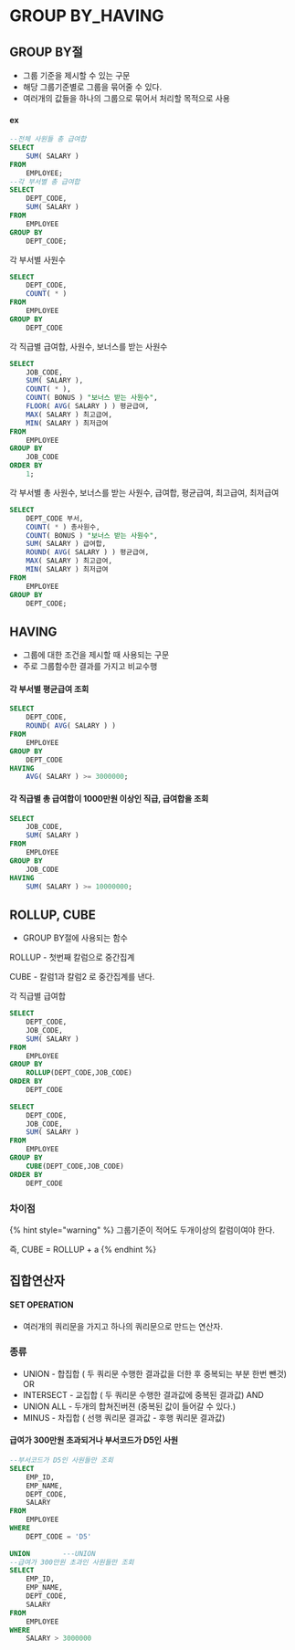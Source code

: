 # GROUP BY\_HAVING

## GROUP BY절

* 그룹 기준을 제시할 수 있는 구문
* 해당 그룹기준별로 그룹을 묶어줄 수 있다.
* 여러개의 값들을 하나의 그룹으로 묶어서 처리할 목적으로 사용

#### 

#### ex

```sql
--전체 사원들 총 급여합
SELECT
	SUM( SALARY ) 
FROM
	EMPLOYEE;
--각 부서별 총 급여합
SELECT
	DEPT_CODE,
	SUM( SALARY ) 
FROM
	EMPLOYEE 
GROUP BY
	DEPT_CODE;
```

각 부서별 사원수

```sql
SELECT
	DEPT_CODE,
	COUNT( * ) 
FROM
	EMPLOYEE 
GROUP BY
	DEPT_CODE
```

각 직급별 급여합, 사원수, 보너스를 받는 사원수

```sql
SELECT
	JOB_CODE,
	SUM( SALARY ),
	COUNT( * ),
	COUNT( BONUS ) "보너스 받는 사원수",
	FLOOR( AVG( SALARY ) ) 평균급여,
	MAX( SALARY ) 최고급여,
	MIN( SALARY ) 최저급여 
FROM
	EMPLOYEE 
GROUP BY
	JOB_CODE 
ORDER BY
	1;
```

각 부서별 총 사원수, 보너스를 받는 사원수, 급여합, 평균급여, 최고급여, 최저급여

```sql
SELECT
	DEPT_CODE 부서,
	COUNT( * ) 총사원수,
	COUNT( BONUS ) "보너스 받는 사원수",
	SUM( SALARY ) 급여합,
	ROUND( AVG( SALARY ) ) 평균급여,
	MAX( SALARY ) 최고급여,
	MIN( SALARY ) 최저급여 
FROM
	EMPLOYEE
GROUP BY
	DEPT_CODE;
```



## HAVING

* 그룹에 대한 조건을 제시할 때 사용되는 구문
* 주로 그룹함수한 결과를 가지고 비교수행



#### 각 부서별 평균급여 조회

```sql
SELECT
	DEPT_CODE,
	ROUND( AVG( SALARY ) )
FROM
	EMPLOYEE 
GROUP BY
	DEPT_CODE
HAVING
	AVG( SALARY ) >= 3000000;
```

#### 각 직급별 총 급여합이 1000만원 이상인 직급, 급여합을 조회

```sql
SELECT
	JOB_CODE,
	SUM( SALARY ) 
FROM
	EMPLOYEE 
GROUP BY
	JOB_CODE 
HAVING
	SUM( SALARY ) >= 10000000;
```









## ROLLUP, CUBE  

* GROUP BY절에 사용되는 함수

ROLLUP - 첫번째 칼럼으로 중간집계

CUBE - 칼럼1과 칼럼2 로 중간집계를 낸다.

각 직급별 급여합

```sql
SELECT
	DEPT_CODE,
	JOB_CODE,
	SUM( SALARY ) 
FROM
	EMPLOYEE 
GROUP BY
	ROLLUP(DEPT_CODE,JOB_CODE) 
ORDER BY
	DEPT_CODE 
	
SELECT
	DEPT_CODE,
	JOB_CODE,
	SUM( SALARY ) 
FROM
	EMPLOYEE 
GROUP BY
	CUBE(DEPT_CODE,JOB_CODE) 
ORDER BY
	DEPT_CODE 
```

### 차이점

{% hint style="warning" %}
그룹기준이 적어도 두개이상의 칼럼이여야 한다.

즉,  CUBE = ROLLUP + a
{% endhint %}



## 집합연산자

#### SET OPERATION

* 여러개의 쿼리문을 가지고 하나의 쿼리문으로 만드는 연산자.

### 종류

* UNION   -   합집합  \(  두 쿼리문 수행한 결과값을 더한 후 중복되는 부분 한번 뺀것\) OR
* INTERSECT    -   교집합 \( 두 쿼리문 수행한 결과값에 중복된 결과값\) AND
* UNION ALL     -    두개의 합쳐진버젼 \(중복된 값이 들어갈 수 있다.\)
* MINUS   -   차집합 \( 선행 쿼리문 결과값 - 후행 쿼리문 결과값\)

#### 급여가 300만원 초과되거나 부서코드가 D5인 사원

```sql
--부서코드가 D5인 사원들만 조회
SELECT
	EMP_ID,
	EMP_NAME,
	DEPT_CODE,
	SALARY 
FROM
	EMPLOYEE 
WHERE
	DEPT_CODE = 'D5'
	
UNION        ---UNION	
--급여가 300만원 초과인 사원들만 조회
SELECT
	EMP_ID,
	EMP_NAME,
	DEPT_CODE,
	SALARY 
FROM
	EMPLOYEE 
WHERE
	SALARY > 3000000
```



